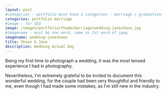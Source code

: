 ```yaml
---
layout: post
#categories - portfolio must have 2 categories - marriage / graduations / events
categories: portfolio marriage
#image - for SEO
image: /images/portfolio/thumb/marriage/wedding-janeshaun.jpg
#imagename - must be one word, same as 1st word of jpeg
imagename: wedding-janeshaun
title: Shaun & Jane
description: Wedding Actual Day
---
```

Being my first time to photograph a wedding, it was the most tensed experience I had in photography.

Nevertheless, I'm extremely grateful to be invited to document this wonderful wedding, for the couple had been very thoughtful and friendly to me, even though I had made some mistakes, as I'm still new in the industry.
